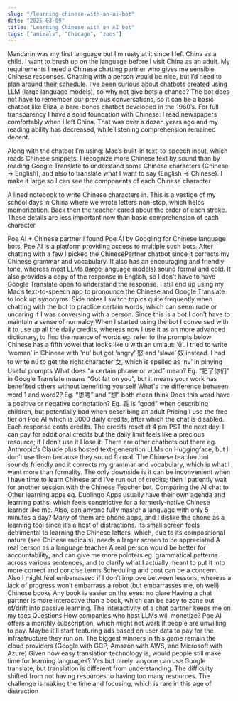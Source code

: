 ```yaml
---
slug: "/learning-chinese-with-an-ai-bot"
date: "2025-03-09"
title: "Learning Chinese with an AI bot"
tags: ["animals", "Chicago", "zoos"]
---
```


Mandarin was my first language but I’m rusty at it since I left China as a child. I want to brush up on the language before I visit China as an adult.
My requirements
I need a Chinese chatting partner who gives me sensible Chinese responses. Chatting with a person would be nice, but I’d need to plan around their schedule. I’ve been curious about chatbots created using LLM (large language models), so why not give bots a chance?
The bot does not have to remember our previous conversations, so it can be a basic chatbot like Eliza, a bare-bones chatbot developed in the 1960’s.
For full transparency I have a solid foundation with Chinese: I read newspapers comfortably when I left China. That was over a dozen years ago and my reading ability has decreased, while listening comprehension remained decent.

Along with the chatbot I’m using:
Mac’s built-in text-to-speech input, which reads Chinese snippets. I recognize more Chinese text by sound than by reading
Google Translate to understand some Chinese characters (Chinese → English), and also to translate what I want to say (English → Chinese). I make it large so I can see the components of each Chinese character

A lined notebook to write Chinese characters in. This is a vestige of my school days in China where we wrote letters non-stop, which helps memorization. Back then the teacher cared about the order of each stroke. These details are less important now than basic comprehension of each character

Poe AI + Chinese partner
I found Poe AI by Googling for Chinese language bots. Poe AI is a platform providing access to multiple such bots. After chatting with a few I picked the ChinesePartner chatbot since it corrects my Chinese grammar and vocabulary. It also has an encouraging and friendly tone, whereas most LLMs (large language models) sound formal and cold.
It also provides a copy of the response in English, so I don’t have to have Google Translate open to understand the response. I still end up using my Mac’s text-to-speech app to pronounce the Chinese and Google Translate to look up synonyms.
Side notes
I switch topics quite frequently when chatting with the bot to practice certain words, which can seem rude or uncaring if I was conversing with a person. Since this is a bot I don’t have to maintain a sense of normalcy
When I started using the bot I conversed with it to use up all the daily credits, whereas now I use it as an more advanced dictionary, to find the nuance of words eg. refer to the prompts below
Chinese has a fifth vowel that looks like u with an umlaut: ‘ü’. I tried to write ‘woman’ in Chinese with ‘nu’ but got ‘angry’ 怒 and ‘slave’ 奴 instead. I had to write nü to get the right character 女, which is spelled as ‘nv’ in pinying
Useful prompts
What does “a certain phrase or word” mean?
Eg. “肥了你们” in Google Translate means “Got fat on you”, but it means your work has benefited others without benefiting yourself
What's the difference between word 1 and word2?
Eg. “思考” and “想“ both mean think
Does this word have a positive or negative connotation?
Eg. 乖 is “good” when describing children, but potentially bad when describing an adult
Pricing
I use the free tier on Poe AI which is 3000 daily credits, after which the chat is disabled. Each response costs credits. The credits reset at 4 pm PST the next day. I can pay for additional credits but the daily limit feels like a precious resource; if I don’t use it I lose it.
There are other chatbots out there eg. Anthropic’s Claude plus hosted text-generation LLMs on Huggingface, but I don’t use them because they sound formal. The Chinese teacher bot sounds friendly and it corrects my grammar and vocabulary, which is what I want more than formality.
The only downside is it can be inconvenient when I have time to learn Chinese and I’ve run out of credits; then I patiently wait for another session with the Chinese Teacher bot.
Comparing the AI chat to
Other learning apps eg. Duolingo
Apps usually have their own agenda and learning paths, which feels constrictive for a formerly-native Chinese learner like me. Also, can anyone fully master a language with only 5 minutes a day?
Many of them are phone apps, and I dislike the phone as a learning tool since it’s a host of distractions. Its small screen feels detrimental to learning the Chinese letters, which, due to its compositional nature (see Chinese radicals), needs a larger screen to be appreciated
A real person as a language teacher
A real person would be better for accountability, and can give me more pointers eg. grammatical patterns across various sentences, and to clarify what I actually meant to put it into more correct and concise terms
Scheduling and cost can be a concern. Also I might feel embarrassed if I don’t improve between lessons, whereas a lack of progress won’t embarrass a robot (but embarrasses me, oh well)
Chinese books
Any book is easier on the eyes: no glare
Having a chat partner is more interactive than a book, which can be easy to zone out of/drift into passive learning. The interactivity of a chat partner keeps me on my toes
Questions
How companies who host LLMs will monetize?
Poe AI offers a monthly subscription, which might not work if people are unwilling to pay. Maybe it’ll start featuring ads based on user data to pay for the infrastructure they run on. The biggest winners in this game remain the cloud providers (Google with GCP, Amazon with AWS, and Microsoft with Azure)
Given how easy translation technology is, would people still make time for learning languages?
Yes but rarely: anyone can use Google translate, but translation is different from understanding. The difficulty shifted from not having resources to having too many resources. The challenge is making the time and focusing, which is rare in this age of distraction
